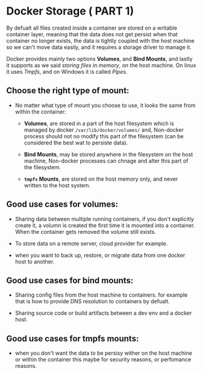 # Docker Storage ( PART 1)
By defualt all files created inside a container are stored on a writable container layer,
meaning that the data does not get persist when that container no longer exists, the data is 
tightly coupled with the host machine so we can't move data easily, and it requires a storage
driver to manage it.

Docker provides mainly two options **Volumes**, and **Bind Mounts**, and lastly it supports as we said 
*storing files in memory*, on the host machine. On linux it uses *Tmpfs*, and on Windows it is called *Pipes*.

## Choose the right type of mount:

* No matter what type of mount you choose to use, it looks the same from within the container:
  * **Volumes**, are stored in a part of the host filesystem which is managed by docker `/var/lib/docker/volumes/`
    and, Non-docker process should not no modify this part of the filesystem (can be considered the best wat to persiste data).
  
  * **Bind Mounts**, may be stored anywhere in the filesystem on the host machine, Non-docker processes
    can chnage and alter this part of the filesystem.
    
  * **`tmpfs` Mounts**, are stored on the host memory only, and never written to the host system.


## Good use cases for volumes:
* Sharing data between multiple running containers, if you don't explicitly create it, a volumn is created
  the first time it is mounted into a container. When the container gets removed the volume still exists.
  
* To store data on a remote server, cloud provider for example.
* when you want to back up, restore, or migrate data from one docker host to another.

## Good use cases for bind mounts:
* Sharing config files from the host machine to containers. for example that is how to provide
  DNS resolution to containers by defualt.
  
* Sharing source code or build artifacts between a dev env and a docker host.

## Good use cases for tmpfs mounts:
* when you don't want the data to be persisy wither on the host machine or within the container
  this maybe for security reasons, or perfomance reasons.


